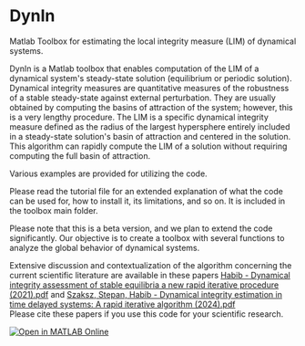 # DynIn
Matlab Toolbox for estimating the local integrity measure (LIM) of dynamical systems.

DynIn is a Matlab toolbox that enables computation of the LIM of a dynamical system's steady-state solution (equilibrium or periodic solution). 
Dynamical integrity measures are quantitative measures of the robustness of a stable steady-state against external perturbation. They are usually obtained by computing the basins of attraction of the system; however, this is a very lengthy procedure.
The LIM is a specific dynamical integrity measure defined as the radius of the largest hypersphere entirely included in a steady-state solution's basin of attraction and centered in the solution.
This algorithm can rapidly compute the LIM of a solution without requiring computing the full basin of attraction.

Various examples are provided for utilizing the code.

Please read the tutorial file for an extended explanation of what the code can be used for, how to install it, its limitations, and so on. It is included in the toolbox main folder.

Please note that this is a beta version, and we plan to extend the code significantly. Our objective is to create a toolbox with several functions to analyze the global behavior of dynamical systems.

Extensive discussion and contextualization of the algorithm concerning the current scientific literature are available in these papers
[Habib - Dynamical integrity assessment of stable equilibria a new rapid iterative procedure (2021).pdf](https://github.com/GiuseppeHabib/DynIn/files/10426939/ND.-.Dynamical.integrity.assessment.of.stable.equilibria.a.new.rapid.iterative.procedure.2021.pdf) and [Szaksz, Stepan, Habib - Dynamical integrity estimation in time delayed systems: A rapid iterative algorithm (2024).pdf](https://doi.org/10.1016/j.jsv.2023.118045)  
Please cite these papers if you use this code for your scientific research.

[![Open in MATLAB Online](https://www.mathworks.com/images/responsive/global/open-in-matlab-online.svg)](https://matlab.mathworks.com/open/github/v1?repo=Giuseppe_Habib/DynIn)
